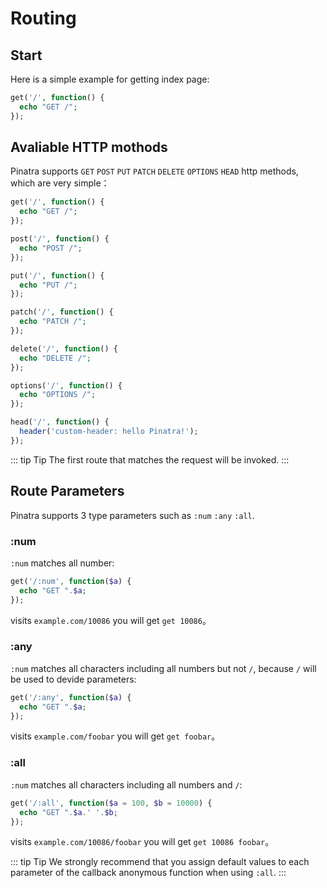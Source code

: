 # Routing

## Start

Here is a simple example for getting index page:


```php
get('/', function() {
  echo "GET /";
});
```

## Avaliable HTTP mothods

Pinatra supports `GET` `POST` `PUT` `PATCH` `DELETE` `OPTIONS` `HEAD` http methods, which are very simple：

```php
get('/', function() {
  echo "GET /";
});

post('/', function() {
  echo "POST /";
});

put('/', function() {
  echo "PUT /";
});

patch('/', function() {
  echo "PATCH /";
});

delete('/', function() {
  echo "DELETE /";
});

options('/', function() {
  echo "OPTIONS /";
});

head('/', function() {
  header('custom-header: hello Pinatra!');
});
```

::: tip Tip
The first route that matches the request will be invoked.
:::


## Route Parameters

Pinatra supports 3 type parameters such as `:num` `:any` `:all`.

### :num

`:num` matches all number:

```php
get('/:num', function($a) {
  echo "GET ".$a;
});
```

visits `example.com/10086` you will get `get 10086`。

### :any

`:num` matches all characters including all numbers but not `/`, because `/` will be used to devide parameters:

```php
get('/:any', function($a) {
  echo "GET ".$a;
});
```

visits `example.com/foobar` you will get `get foobar`。

### :all

`:num` matches all characters including all numbers and `/`:

```php
get('/:all', function($a = 100, $b = 10000) {
  echo "GET ".$a.' '.$b;
});
```

visits `example.com/10086/foobar` you will get  `get 10086 foobar`。

::: tip Tip
We strongly recommend that you assign default values to each parameter of the callback anonymous function when using `:all`.
:::
